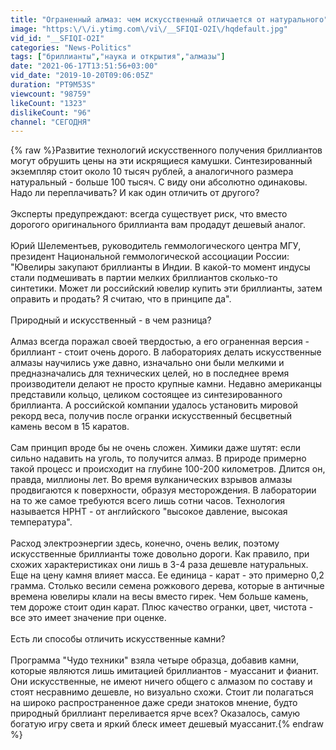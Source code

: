 ```yaml
---
title: "Ограненный алмаз: чем искусственный отличается от натурального"
image: "https:\/\/i.ytimg.com\/vi\/__SFIQI-O2I\/hqdefault.jpg"
vid_id: "__SFIQI-O2I"
categories: "News-Politics"
tags: ["бриллианты","наука и открытия","алмазы"]
date: "2021-06-17T13:51:56+03:00"
vid_date: "2019-10-20T09:06:05Z"
duration: "PT9M53S"
viewcount: "98759"
likeCount: "1323"
dislikeCount: "96"
channel: "СЕГОДНЯ"
---
```

{% raw %}Развитие технологий искусственного получения бриллиантов могут обрушить цены на эти искрящиеся камушки. Синтезированный экземпляр стоит около 10 тысяч рублей, а аналогичного размера натуральный - больше 100 тысяч. С виду они абсолютно одинаковы. Надо ли переплачивать? И как один отличить от другого?<br /><br />Эксперты предупреждают: всегда существует риск, что вместо дорогого оригинального бриллианта вам продадут дешевый аналог.<br /><br />Юрий Шелементьев, руководитель геммологического центра МГУ, президент Национальной геммологической ассоциации России: &quot;Ювелиры закупают бриллианты в Индии. В какой-то момент индусы стали подмешивать в партии мелких бриллиантов сколько-то синтетики. Может ли российский ювелир купить эти бриллианты, затем оправить и продать? Я считаю, что в принципе да&quot;.<br /><br />Природный и искусственный - в чем разница?<br /><br />Алмаз всегда поражал своей твердостью, а его ограненная версия - бриллиант - стоит очень дорого. В лабораториях делать искусственные алмазы научились уже давно, изначально они были мелкими и предназначались для технических целей, но в последнее время производители делают не просто крупные камни. Недавно американцы представили кольцо, целиком состоящее из синтезированного бриллианта. А российской компании удалось установить мировой рекорд веса, получив после огранки искусственный бесцветный камень весом в 15 каратов.<br /><br />Сам принцип вроде бы не очень сложен. Химики даже шутят: если сильно надавить на уголь, то получится алмаз. В природе примерно такой процесс и происходит на глубине 100-200 километров. Длится он, правда, миллионы лет. Во время вулканических взрывов алмазы продвигаются к поверхности, образуя месторождения. В лаборатории на то же самое требуются всего лишь сотни часов. Технология называется HPHT - от английского &quot;высокое давление, высокая температура&quot;.<br /><br />Расход электроэнергии здесь, конечно, очень велик, поэтому искусственные бриллианты тоже довольно дороги. Как правило, при схожих характеристиках они лишь в 3-4 раза дешевле натуральных. Еще на цену камня влияет масса. Ее единица - карат - это примерно 0,2 грамма. Столько весили семена рожкового дерева, которые в античные времена ювелиры клали на весы вместо гирек. Чем больше камень, тем дороже стоит один карат. Плюс качество огранки, цвет, чистота - все это имеет значение при оценке.<br /><br />Есть ли способы отличить искусственные камни? <br /><br />Программа &quot;Чудо техники&quot; взяла четыре образца, добавив камни, которые являются лишь имитацией бриллиантов - муассанит и фианит. Они искусственные, не имеют ничего общего с алмазом по составу и стоят несравнимо дешевле, но визуально схожи. Стоит ли полагаться на широко распространенное даже среди знатоков мнение, будто природный бриллиант переливается ярче всех? Оказалось, самую богатую игру света и яркий блеск имеет дешевый муассанит.{% endraw %}
